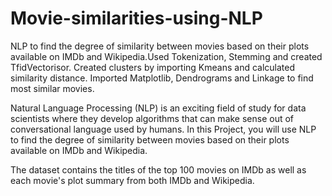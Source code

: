 # Movie-similarities-using-NLP
NLP to find the degree of similarity between movies based on their plots available on IMDb and Wikipedia.Used Tokenization, Stemming and created TfidVectorisor. Created clusters by importing Kmeans and calculated similarity distance. Imported Matplotlib, Dendrograms and Linkage to find most similar movies.


Natural Language Processing (NLP) is an exciting field of study for data scientists where they develop algorithms that can make sense out of conversational language used by humans. In this Project, you will use NLP to find the degree of similarity between movies based on their plots available on IMDb and Wikipedia.

The dataset contains the titles of the top 100 movies on IMDb as well as each movie's plot summary from both IMDb and Wikipedia.
